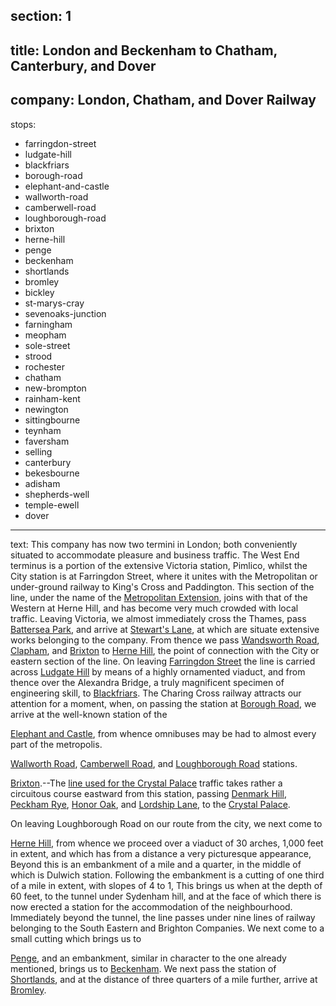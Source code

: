 ﻿section: 1
----
title: London and Beckenham to Chatham, Canterbury, and Dover
----
company: London, Chatham, and Dover Railway
----
stops:
- farringdon-street
- ludgate-hill
- blackfriars
- borough-road
- elephant-and-castle
- wallworth-road
- camberwell-road
- loughborough-road
- brixton
- herne-hill
- penge
- beckenham
- shortlands
- bromley
- bickley
- st-marys-cray
- sevenoaks-junction
- farningham
- meopham
- sole-street
- strood
- rochester
- chatham
- new-brompton
- rainham-kent
- newington
- sittingbourne
- teynham
- faversham
- selling
- canterbury
- bekesbourne
- adisham
- shepherds-well
- temple-ewell
- dover
----
text: This company has now two termini in London; both conveniently situated to accommodate pleasure and business traffic. The West End terminus is a portion of the extensive Victoria station, Pimlico, whilst the City station is at Farringdon Street, where it unites with the Metropolitan or under-ground railway to King's Cross and Paddington. This section of the line, under the name of the [Metropolitan Extension](victoria-to-herne-hill), joins with that of the Western at Herne Hill, and has become very much crowded with local traffic. Leaving Victoria, we almost immediately cross the Thames, pass [Battersea Park](/stations/battersea-park-road), and arrive at [Stewart's Lane](/stations/stewarts-lane), at which are situate extensive works belonging to the company. From thence we pass [Wandsworth Road](/stations/wandsworth-road), [Clapham](/stations/clapham), and [Brixton](/stations/brixton) to [Herne Hill](/stations/herne-hill), the point of connection with the City or eastern section of the line. On leaving [Farringdon Street](/stations/farringdon-street) the line is carried across [Ludgate Hill](/stations/ludgate-hill) by means of a highly ornamented viaduct, and from thence over the Alexandra Bridge, a truly magnificent specimen of engineering skill, to [Blackfriars](/stations/blackfriars). The Charing Cross railway attracts our attention for a moment, when, on passing the station at [Borough Road](/stations/borough-road), we arrive at the well-known station of the

[Elephant and Castle](/stations/elephant-and-castle), from whence omnibuses may be had to almost every part of the metropolis.

[Wallworth Road](/stations/wallworth-road), [Camberwell Road](/stations/camberwell-road), and [Loughborough Road](/stations/loughborough-road) stations.

[Brixton](/stations/brixton).--The [line used for the Crystal Palace](/stations/crystal-palace) traffic takes rather a circuitous course eastward from this station, passing [Denmark Hill](/stations/denmark-hill), [Peckham Rye](/stations/peckham-rye), [Honor Oak](/stations/honor-oak), and [Lordship Lane](/stations/lordship-lane), to the [Crystal Palace](/stations/crystal-palace).

On leaving Loughborough Road on our route from the city, we next come to

[Herne Hill](/stations/herne-hill), from whence we proceed over a viaduct of 30 arches, 1,000 feet in extent, and which has from a distance a very picturesque appearance, Beyond this is an embankment of a mile and a quarter, in the middle of which is Dulwich station. Following the embankment is a cutting of one third of a mile in extent, with slopes of 4 to 1, This brings us when at the depth of 60 feet, to the tunnel under Sydenham hill, and at the face of which there is now erected a station for the accommodation of the neighbourhood. Immediately beyond the tunnel, the line passes under nine lines of railway belonging to the South Eastern and Brighton Companies. We next come to a small cutting which brings us to

[Penge](/stations/penge), and an embankment, similar in character to the one already mentioned, brings us to [Beckenham](/stations/beckenham). We next pass the station of [Shortlands](/stations/shortlands), and at the distance of three quarters of a mile further, arrive at [Bromley](/stations/bromley).
